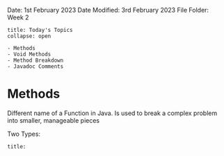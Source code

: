 Date: 1st February 2023
Date Modified: 3rd February 2023
File Folder: Week 2

```ad-abstract
title: Today's Topics
collapse: open

- Methods
- Void Methods
- Method Breakdown
- Javadoc Comments

```

# Methods

Different name of a Function in Java. Is used to break a complex problem into smaller, manageable pieces

Two Types:

```ad-hint
title: 
```


